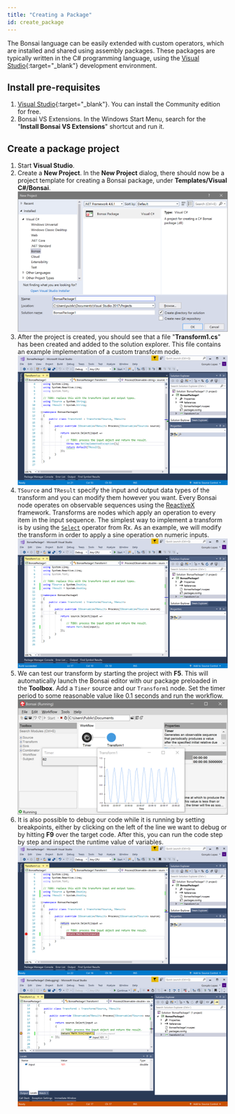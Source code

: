 ```yaml
---
title: "Creating a Package"
id: create_package
---
```


The Bonsai language can be easily extended with custom operators, which are installed and shared using assembly packages. These packages are typically written in the C# programming language, using the [Visual Studio](https://www.visualstudio.com/){:target="_blank"} development environment.

## Install pre-requisites

1. [Visual Studio](https://www.visualstudio.com/){:target="_blank"}. You can install the Community edition for free.
2. Bonsai VS Extensions. In the Windows Start Menu, search for the "**Install Bonsai VS Extensions**" shortcut and run it.

## Create a package project

1. Start **Visual Studio**.
2. Create a **New Project**. In the **New Project** dialog, there should now be a project template for creating a Bonsai package, under **Templates/Visual C#/Bonsai**. ![Creating a new Bonsai package project](../images/packageproject.png)
3. After the project is created, you should see that a file "**Transform1.cs**" has been created and added to the solution explorer. This file contains an example implementation of a custom transform node. ![Bonsai transform template](../images/transformtemplate.png)
4. `TSource` and `TResult` specify the input and output data types of the transform and you can modify them however you want. Every Bonsai node operates on observable sequences using the [ReactiveX](http://reactivex.io/) framework. Transforms are nodes which apply an operation to every item in the input sequence. The simplest way to implement a transform is by using the [`Select`](http://reactivex.io/documentation/operators/map.html) operator from Rx. As an example, we will modify the transform in order to apply a sine operation on numeric inputs. ![Implementation of a sine transform](../images/transformsine.png)
5. We can test our transform by starting the project with **F5**. This will automatically launch the Bonsai editor with our package preloaded in the **Toolbox**. Add a `Timer` source and our `Transform1` node. Set the timer period to some reasonable value like 0.1 seconds and run the workflow. ![Running the sine transform](../images/transformsine-running.png)
6. It is also possible to debug our code while it is running by setting breakpoints, either by clicking on the left of the line we want to debug or by hitting **F9** over the target code. After this, you can run the code step by step and inspect the runtime value of variables. ![Setting a breakpoint on the sine transform](../images/transformsine-breakpoint.png) ![Debugging the sine transform](../images/transformsine-debugging.png)
